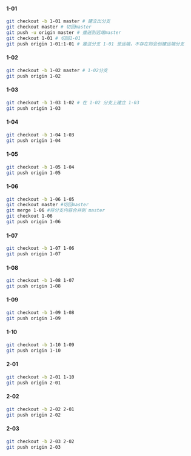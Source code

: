 #### 1-01 
```bash
git checkout -b 1-01 master # 建立出分支
git checkout master # 切回master
git push -u origin master # 推送到远端master
git checkout 1-01 # 切回1-01
git push origin 1-01:1-01 # 推送分支 1-01 至远端，不存在则会创建远端分支
```

#### 1-02
```bash
git checkout -b 1-02 master # 1-02分支
git push origin 1-02
```

#### 1-03
```bash
git checkout -b 1-03 1-02 # 在 1-02 分支上建立 1-03
git push origin 1-03
```

#### 1-04
```bash
git checkout -b 1-04 1-03
git push origin 1-04
```

#### 1-05
```bash
git checkout -b 1-05 1-04
git push origin 1-05
```

#### 1-06
```bash
git checkout -b 1-06 1-05
git checkout master #切回master
git merge 1-06 #将分支内容合并到 master
git checkout 1-06
git push origin 1-06
```

#### 1-07
```bash
git checkout -b 1-07 1-06
git push origin 1-07
```

#### 1-08
```bash
git checkout -b 1-08 1-07
git push origin 1-08
```

#### 1-09
```bash
git checkout -b 1-09 1-08
git push origin 1-09
```

#### 1-10
```bash
git checkout -b 1-10 1-09
git push origin 1-10
```

#### 2-01
```bash
git checkout -b 2-01 1-10
git push origin 2-01
```

#### 2-02
```bash
git checkout -b 2-02 2-01
git push origin 2-02
```

#### 2-03
```bash
git checkout -b 2-03 2-02
git push origin 2-03
```